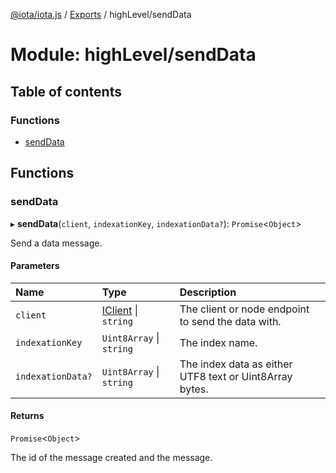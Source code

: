 [@iota/iota.js](../README.md) / [Exports](../modules.md) / highLevel/sendData

# Module: highLevel/sendData

## Table of contents

### Functions

- [sendData](highlevel_senddata.md#senddata)

## Functions

### sendData

▸ **sendData**(`client`, `indexationKey`, `indexationData?`): `Promise`<`Object`\>

Send a data message.

#### Parameters

| Name | Type | Description |
| :------ | :------ | :------ |
| `client` | [IClient](../interfaces/models_iclient.iclient.md) \| `string` | The client or node endpoint to send the data with. |
| `indexationKey` | `Uint8Array` \| `string` | The index name. |
| `indexationData?` | `Uint8Array` \| `string` | The index data as either UTF8 text or Uint8Array bytes. |

#### Returns

`Promise`<`Object`\>

The id of the message created and the message.
